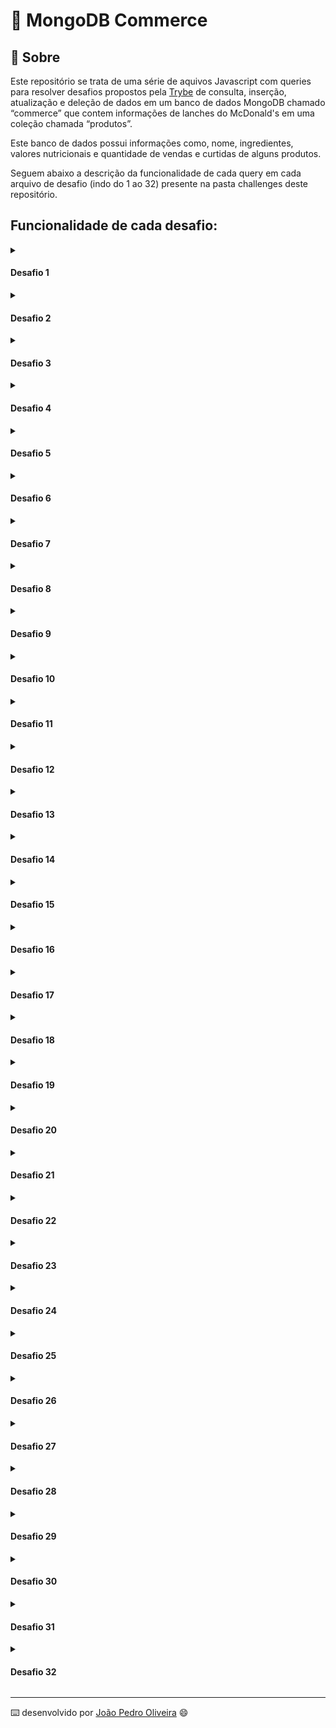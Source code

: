 # 🍟 MongoDB Commerce

## 📄 Sobre

Este repositório se trata de uma série de aquivos Javascript com queries para resolver desafios propostos pela [Trybe](https://www.betrybe.com/) de consulta, inserção, atualização e deleção de dados em um banco de dados MongoDB chamado “commerce” que contem informações de lanches do McDonald's em uma coleção chamada “produtos”.

Este banco de dados possui informações como, nome, ingredientes, valores nutricionais e quantidade de vendas e curtidas de alguns produtos.

Seguem abaixo a descrição da funcionalidade de cada query em cada arquivo de desafio (indo do 1 ao 32) presente na pasta challenges deste repositório.

## Funcionalidade de cada desafio:

<details>
	<summary>
		<h4>Desafio 1</h4>
	</summary><br>

	Retorna a quantidade de documentos inseridos na coleção produtos.

</details>

<details>
	<summary>
		<h4>Desafio 2</h4>
	</summary><br>

	Ordena a coleção produtos pela quantidade de lanches vendidos em ordem crescente, mostrando apenas o nome e a quantidade de lanches vendidos.

</details>

<details>
	<summary>
		<h4>Desafio 3</h4>
	</summary><br>

	Retorna o lanche mais vendido, mostrando apenas o nome e a quantidade do lanche mais vendido.

</details>

<details>
	<summary>
		<h4>Desafio 4</h4>
	</summary><br>

	Retorna os lanches que tiveram vendas maiores que 50 e menores que 100, mostrando apenas o nome e a quantidade de lanches vendidos em ordem crescente.

</details>

<details>
	<summary>
		<h4>Desafio 5</h4>
	</summary><br>

	Retorna o nome, as curtidas e vendidos dos lanches que tiveram quantidade de curtidas igual a 36 ou tenham a quantidade de vendas igual a 85.

</details>

<details>
	<summary>
		<h4>Desafio 6</h4>
	</summary><br>

	Retorna o nome e as curtidas dos lanches que tiveram curtidas maiores que 10 e menores que 100.

</details>

<details>
	<summary>
		<h4>Desafio 7</h4>
	</summary><br>

	Retorna o nome e vendidos dos lanches que tenham sido vendidos com uma quantidade diferente de 50 e em que o campo tags não exista.

</details>

<details>
	<summary>
		<h4>Desafio 8</h4>
	</summary><br>

	Deleta os lanches com menos de 50 curtidas e retorna o nome dos lanches que restaram no banco.

</details>

<details>
	<summary>
		<h4>Desafio 9</h4>
	</summary><br>

	Retorna o nome de todos os lanches que possuam calorias abaixo de 500.

</details>

<details>
	<summary>
		<h4>Desafio 10</h4>
	</summary><br>

	Retorna o nome de todos os lanches que tenham o percentual de proteínas maior ou igual a 30 e menor ou igual a 40.

</details>

<details>
	<summary>
		<h4>Desafio 11</h4>
	</summary><br>

	Retorna o nome do produto, a quantidade de curtidas e quantos itens foram vendidos dos produtos que não sejam iguais a Big Mac e McChicken.

</details>

<details>
	<summary>
		<h4>Desafio 12</h4>
	</summary><br>

	Adiciona ketchup aos ingredientes para todos os sanduíches menos o McChicken, garantindo que não haja duplicidade nos ingredientes.

</details>

<details>
	<summary>
		<h4>Desafio 13</h4>
	</summary><br>

	Inclue o campo criadoPor em todos os documentos, colocando Ronald McDonald no valor desse campo.

</details>

<details>
	<summary>
		<h4>Desafio 14</h4>
	</summary><br>

	Retorna todos os lanches que possuem picles em seus ingredientes e mostra apenas os 3 primeiros itens contidos no array valoresNutricionais.

</details>

<details>
	<summary>
		<h4>Desafio 15</h4>
	</summary><br>

	Adiciona o campo avaliacao em todos os documentos da coleção e efetua alterações nesse campo.

</details>

<details>
	<summary>
		<h4>Desafio 16</h4>
	</summary><br>

	Adiciona o campo ultimaModificacao com a data corrente somente no sanduíche Big Mac.

</details>

<details>
	<summary>
		<h4>Desafio 17</h4>
	</summary><br>

	Retorna a quantidade total de produtos em uma nova coleção chamada resumoProdutos.

</details>

<details>
	<summary>
		<h4>Desafio 18</h4>
	</summary><br>

	Inclue bacon no final da lista de ingredientes dos sanduíches Big Mac e Quarteirão com Queijo.

</details>

<details>
	<summary>
		<h4>Desafio 19</h4>
	</summary><br>

	Remove o item cebola de todos os sanduíches.

</details>

<details>
	<summary>
		<h4>Desafio 20</h4>
	</summary><br>

	Remove o primeiro ingrediente do sanduíche Quarteirão com Queijo.

</details>

<details>
	<summary>
		<h4>Desafio 21</h4>
	</summary><br>

	Remove o último ingrediente do sanduíche Cheddar McMelt.

</details>

<details>
	<summary>
		<h4>Desafio 22</h4>
	</summary><br>

	Adiciona a quantidade de vendas dos sanduíches por dia da semana.

</details>

<details>
	<summary>
		<h4>Desafio 23</h4>
	</summary><br>

	Inseri os valores combo e tasty no array tags de todos os sanduíches e ordena os valores em ordem alfabética ascendente (A a Z).

</details>

<details>
	<summary>
		<h4>Desafio 24</h4>
	</summary><br>

	Ordena em todos os documentos os valores do array valoresNutricionais pelo campo percentual de forma decrescente.

</details>

<details>
	<summary>
		<h4>Desafio 25</h4>
	</summary><br>

	Adiciona o valor muito sódio ao final do array tags nos produtos em que o percentual de sódio seja maior ou igual a 40.

</details>

<details>
	<summary>
		<h4>Desafio 26</h4>
	</summary><br>

	Adiciona o valor contém sódio ao final do array tags nos produtos em que o percentual de sódio seja maior do que 20 e menor do que 40.

</details>

<details>
	<summary>
		<h4>Desafio 27</h4>
	</summary><br>

	Conta quantos produtos contém Mc no nome, sem considerar letras maiúsculas ou minúsculas.

</details>

<details>
	<summary>
		<h4>Desafio 28</h4>
	</summary><br>

	Conta quantos produtos têm 4 ingredientes.

</details>

<details>
	<summary>
		<h4>Desafio 29</h4>
	</summary><br>

	Renomeia o campo descricao para descricaoSite em todos os documentos.

</details>

<details>
	<summary>
		<h4>Desafio 30</h4>
	</summary><br>

	Remove o campo curtidas do item Big Mac.

</details>

<details>
	<summary>
		<h4>Desafio 31</h4>
	</summary><br>

	Retorna o nome dos sanduíches em que o número de curtidas é maior que o número de sanduíches vendidos.

</details>

<details>
	<summary>
		<h4>Desafio 32</h4>
	</summary><br>

	Retorna o nome e a quantidade de vendas (vendidos) dos sanduíches em que o número de vendas é múltiplo de 5.

</details>

---
⌨️ desenvolvido por [João Pedro Oliveira](https://www.linkedin.com/in/jpoliveira7/) 😄

